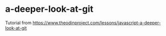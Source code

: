 # a-deeper-look-at-git
Tutorial from https://www.theodinproject.com/lessons/javascript-a-deeper-look-at-git
